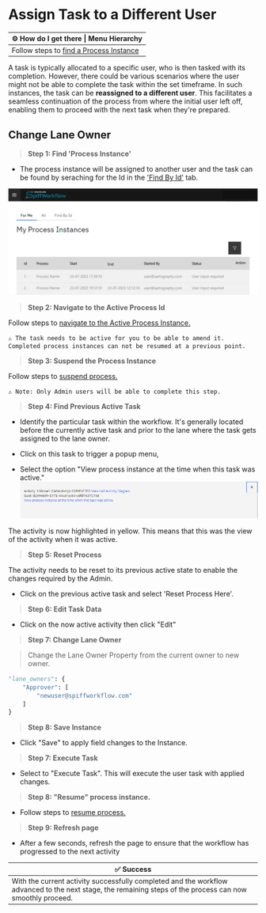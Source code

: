 # Assign Task to a Different User

| ⚙ How do I get there \| Menu Hierarchy |
| -------------------------------------- |
| Follow steps to [find a Process Instance](../spiffsparkles/find_a_process_instance.md)|

A task is typically allocated to a specific user, who is then tasked with its completion. However, there could be various scenarios where the user might not be able to complete the task within the set timeframe. In such instances, the task can be **reassigned to a different user**. This facilitates a seamless continuation of the process from where the initial user left off, enabling them to proceed with the next task when they're prepared.

## Change Lane Owner

> **Step 1: Find 'Process Instance'**

- The process instance will be assigned to another user and the task can be found by seraching for the Id in the ['Find By Id'](../spiffsparkles/find_a_process_instance.md) tab.

![assigned_to_me](images/assigned_to_me.png)

> **Step 2: Navigate to the Active Process Id**

Follow steps to [navigate to the Active Process Instance.](../spiffsparkles/navigate_to_an_active_process_instance.md)


```{admonition} Note
⚠ The task needs to be active for you to be able to amend it. Completed process instances can not be resumed at a previous point.
```

> **Step 3: Suspend the Process Instance**

Follow steps to [suspend process.](../spiffsparkles/suspend_resume_terminate)

```{admonition} Note
⚠ Note: Only Admin users will be able to complete this step.
```

> **Step 4: Find Previous Active Task**

- Identify the particular task within the workflow. It's generally located before the currently active task and prior to the lane where the task gets assigned to the lane owner.

- Click on this task to trigger a popup menu,
- Select the option "View process instance at the time when this task was active."
![previous_active_state](images/previous_active_state.png)

The activity is now highlighted in yellow. This means that this was the view of the activity when it was active. 

> **Step 5: Reset Process**

The activity needs to be reset to its previous active state to enable the changes required by the Admin. 

- Click on the previous active task and select 'Reset Process Here'.

> **Step 6: Edit Task Data**

- Click on the now active activity then click "Edit"

> **Step 7: Change Lane Owner**

> Change the Lane Owner Property from the current owner to new owner.

```Python
"lane_owners": {
	"Approver": [
		"newuser@spiffworkflow.com"
	]
}
```

> **Step 8: Save Instance**

- Click "Save" to apply field changes to the Instance.

> **Step 7: Execute Task**

- Select to "Execute Task". This will execute the user task with applied changes.

> **Step 8: "Resume" process instance.**

- Follow steps to [resume process.](../spiffsparkles/suspend_resume_terminate)

> **Step 9: Refresh page**

- After a few seconds, refresh the page to ensure that the workflow has progressed to the next activity

| ✅ Success                                                    |
| ------------------------------------------------------------ | 
| With the current activity successfully completed and the workflow advanced to the next stage, the remaining steps of the process can now smoothly proceed. | 
